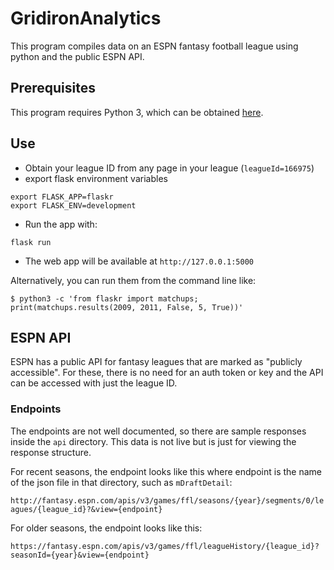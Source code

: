 # GridironAnalytics
This program compiles data on an ESPN fantasy football league using python and the public ESPN API. 

## Prerequisites
This program requires Python 3, which can be obtained [here](https://www.python.org/downloads).

## Use
- Obtain your league ID from any page in your league (`leagueId=166975`)
- export flask environment variables
```
export FLASK_APP=flaskr
export FLASK_ENV=development
```
- Run the app with:
```
flask run
```
- The web app will be available at `http://127.0.0.1:5000`

Alternatively, you can run them from the command line like:
```
$ python3 -c 'from flaskr import matchups; print(matchups.results(2009, 2011, False, 5, True))'
```

## ESPN API
ESPN has a public API for fantasy leagues that are marked as "publicly accessible". For these,
there is no need for an auth token or key and the API can be accessed with just the league ID.

### Endpoints
The endpoints are not well documented, so there are sample responses inside the `api` directory.
This data is not live but is just for viewing the response structure.

For recent seasons, the endpoint looks like this where endpoint is the name of the json file in
that directory, such as `mDraftDetail`:

`http://fantasy.espn.com/apis/v3/games/ffl/seasons/{year}/segments/0/leagues/{league_id}?&view={endpoint}`

For older seasons, the endpoint looks like this:

`https://fantasy.espn.com/apis/v3/games/ffl/leagueHistory/{league_id}?seasonId={year}&view={endpoint}`